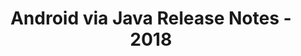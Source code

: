 ﻿---
title: Android via Java Release Notes - 2018
description: "Android via Java Release Notes - 2018 – learn about the latest updates and fixes."
type: docs
weight: 30
url: /java/android-via-java-release-notes-2018/
---

